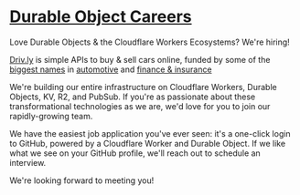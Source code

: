# [Durable Object Careers](https://careers.do)
Love Durable Objects &amp; the Cloudflare Workers Ecosystems?  We're hiring!

[Driv.ly](https://driv.ly) is simple APIs to buy & sell cars online, funded by some of the [biggest names](https://twitter.com/TurnerNovak) in [automotive](https://fontinalis.com/team/#bill-ford) and [finance & insurance](https://www.detroit.vc)

We're building our entire infrastructure on Cloudflare Workers, Durable Objects, KV, R2, and PubSub.  If you're as passionate about these transformational technologies as we are, we'd love for you to join our rapidly-growing team.

We have the easiest job application you've ever seen: it's a one-click login to GitHub, powered by a Cloudflare Worker and Durable Object.  If we like what we see on your GitHub profile, we'll reach out to schedule an interview.

We're looking forward to meeting you!
